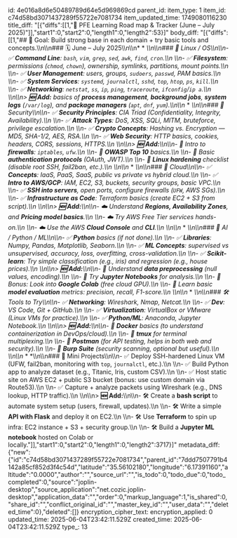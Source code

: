 id: 4e016a8d6e50489789d64e5d969869cd
parent_id: 
item_type: 1
item_id: c74d58bd3071437289f55722e7081734
item_updated_time: 1749080116230
title_diff: "[{\"diffs\":[[1,\"🧠 PFE Learning Road map & Tracker (June – July 2025)\"]],\"start1\":0,\"start2\":0,\"length1\":0,\"length2\":53}]"
body_diff: "[{\"diffs\":[[1,\"## 🎯 Goal: Build strong base in each domain + try basic tools and concepts.\\\n\\\n### 🗓️ June – July 2025\\\n\\\n* * *\\\n\\\n### 🔹 Linux / OS\\\n\\\n- ✅ **Command Line**: `bash`, `vim`, `grep`, `sed`, `awk`, `find`, `cron`.\\\n    \\\n- ✅ **Filesystem**: permissions (`chmod`, `chown`), ownership, symlinks, partitions, mount points.\\\n    \\\n- ✅ **User Management**: users, groups, `sudoers`, `passwd`, PAM basics.\\\n    \\\n- ✅ **System Services**: `systemd`, `journalctl`, `sshd`, `top`, `htop`, `ps`, `kill`.\\\n    \\\n- ✅ **Networking**: `netstat`, `ss`, `ip`, `ping`, `traceroute`, `ifconfig`/`ip a`.\\\n    \\\n\\\n> **🆕 Add:** basics of **process management**, **background jobs**, **system logs** (`/var/log`), and **package managers** (`apt`, `dnf`, `yum`).\\\n\\\n* * *\\\n\\\n### 🔹 Security\\\n\\\n- ✅ **Security Principles**: CIA Triad (Confidentiality, Integrity, Availability).\\\n    \\\n- ✅ **Attack Types**: DoS, XSS, SQLi, MITM, bruteforce, privilege escalation.\\\n    \\\n- ✅ **Crypto Concepts**: Hashing vs. Encryption — MD5, SHA-1/2, AES, RSA.\\\n    \\\n- ✅ **Web Security**: HTTP basics, cookies, headers, CORS, sessions, HTTPS.\\\n    \\\n\\\n> **🆕 Add:**\\\n\\\n- 🔐 Intro to **firewalls**: `iptables`, `ufw`.\\\n    \\\n- 🔐 **OWASP Top 10** basics.\\\n    \\\n- 🔐 Basic **authentication protocols** (OAuth, JWT).\\\n    \\\n- 🔐 **Linux hardening** checklist (disable root SSH, fail2ban, etc.).\\\n    \\\n\\\n* * *\\\n\\\n### 🔹 Cloud\\\n\\\n- ✅ **Concepts**: IaaS, PaaS, SaaS, public vs private vs hybrid cloud.\\\n    \\\n- ✅ **Intro to AWS/GCP**: IAM, EC2, S3, buckets, security groups, basic VPC.\\\n    \\\n- ✅ **SSH into servers**, open ports, configure firewalls (`UFW`, AWS SGs).\\\n    \\\n- ✅ **Infrastructure as Code**: Terraform basics (create EC2 + S3 from script).\\\n    \\\n\\\n> **🆕 Add:**\\\n\\\n- ☁️ Understand **Regions, Availability Zones**, and **Pricing model basics**.\\\n    \\\n- ☁️ Try AWS Free Tier services hands-on.\\\n    \\\n- ☁️ Use the AWS **Cloud Console** and **CLI**.\\\n    \\\n\\\n* * *\\\n\\\n### 🔹 AI / Python / ML\\\n\\\n- ✅ **Python** basics (if not done).\\\n    \\\n- ✅ **Libraries**: Numpy, Pandas, Matplotlib, Seaborn.\\\n    \\\n- ✅ **ML Concepts**: supervised vs unsupervised, accuracy, loss, overfitting, cross-validation.\\\n    \\\n- ✅ **Scikit-learn**: Try simple classification (e.g., iris) and regression (e.g., house prices).\\\n    \\\n\\\n> **🆕 Add:**\\\n\\\n- 🤖 Understand **data preprocessing** (null values, encoding).\\\n    \\\n- 🤖 Try **Jupyter Notebooks** for analysis.\\\n    \\\n- 🤖 Bonus: Look into **Google Colab** (free cloud GPU).\\\n    \\\n- 🤖 Learn basic **model evaluation** metrics: precision, recall, F1-score.\\\n    \\\n\\\n* * *\\\n\\\n### 🛠️ Tools to Try\\\n\\\n- ✅ **Networking**: Wireshark, Nmap, Netcat.\\\n    \\\n- ✅ **Dev**: VS Code, Git + GitHub.\\\n    \\\n- ✅ **Virtualization**: VirtualBox or VMware (Linux VMs for practice).\\\n    \\\n- ✅ **Python/ML**: Anaconda, Jupyter Notebook.\\\n    \\\n\\\n> **🆕 Add:**\\\n\\\n- 🔧 **Docker** basics (to understand containerization in DevOps/cloud).\\\n    \\\n- 🔧 **tmux** for terminal multiplexing.\\\n    \\\n- 🔧 **Postman** (for API testing, helps in both web and security).\\\n    \\\n- 🔧 **Burp Suite** (security scanning, optional but useful).\\\n    \\\n\\\n* * *\\\n\\\n### 📁 Mini Projects\\\n\\\n- ✅ Deploy SSH-hardened Linux VM (UFW, fail2ban, monitoring with `top`, `journalctl`, etc.).\\\n    \\\n- ✅ Build Python app to analyze dataset (e.g., Titanic, Iris, custom CSV).\\\n    \\\n- ✅ Host static site on AWS EC2 + public S3 bucket (bonus: use custom domain via Route53).\\\n    \\\n- ✅ Capture + analyze packets using Wireshark (e.g., DNS lookup, HTTP traffic).\\\n    \\\n\\\n> **🆕 Add:**\\\n\\\n- 🛠️ Create a **bash script** to automate system setup (users, firewall, updates).\\\n    \\\n- 🛠️ Write a simple **API with Flask** and deploy it on EC2.\\\n    \\\n- 🛠️ Use **Terraform** to spin up infra: EC2 instance + S3 + security group.\\\n    \\\n- 🛠️ Build a **Jupyter ML notebook** hosted on Colab or locally.\"]],\"start1\":0,\"start2\":0,\"length1\":0,\"length2\":3717}]"
metadata_diff: {"new":{"id":"c74d58bd3071437289f55722e7081734","parent_id":"7ddd7507791b4142a85cf852d3f4c54d","latitude":"35.56102180","longitude":"6.17391160","altitude":"0.0000","author":"","source_url":"","is_todo":0,"todo_due":0,"todo_completed":0,"source":"joplin-desktop","source_application":"net.cozic.joplin-desktop","application_data":"","order":0,"markup_language":1,"is_shared":0,"share_id":"","conflict_original_id":"","master_key_id":"","user_data":"","deleted_time":0},"deleted":[]}
encryption_cipher_text: 
encryption_applied: 0
updated_time: 2025-06-04T23:42:11.529Z
created_time: 2025-06-04T23:42:11.529Z
type_: 13